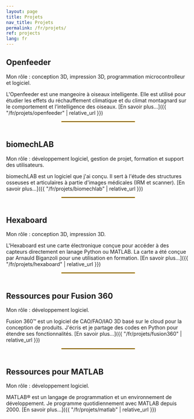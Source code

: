 ```yaml
---
layout: page
title: Projets
nav_title: Projets
permalink: /fr/projets/
ref: projects
lang: fr
---
```


## Openfeeder

Mon rôle&nbsp;: conception 3D, impression 3D, programmation microcontrolleur et logiciel.

L'Openfeeder est une mangeoire à oiseaux intelligente. Elle est utilisé pour étudier les effets du réchauffement climatique et du climat montagnard sur le comportement et l’intelligence des oiseaux. [En savoir plus…]({{ "/fr/projets/openfeeder" | relative_url }})

<div style="width: 40%;margin-left: auto;margin-right: auto; padding-bottom: 5px"><hr style="border:0; border:1px solid #E8AD23;"></div>

## biomechLAB

Mon rôle&nbsp;: développement logiciel, gestion de projet, formation et support des utilisateurs.

biomechLAB est un logiciel que j'ai conçu. Il sert à l'étude des structures osseuses et articulaires à partie d'images médicales (IRM et scanner). [En savoir plus…]({{ "/fr/projets/biomechlab" | relative_url }})

<div style="width: 40%;margin-left: auto;margin-right: auto; padding-bottom: 5px"><hr style="border:0; border:1px solid #E8AD23;"></div>

## Hexaboard

Mon rôle&nbsp;: conception 3D, impression 3D.

L'Hexaboard est une carte électronique conçue pour accéder à des capteurs directement en lanage Python ou MATLAB. La carte a été conçue par Arnauld Biganzoli pour une utilisation en formation. [En savoir plus…]({{ "/fr/projets/hexaboard" | relative_url }})

<div style="width: 40%;margin-left: auto;margin-right: auto; padding-bottom: 5px"><hr style="border:0; border:1px solid #E8AD23;"></div>

## Ressources pour Fusion 360

Mon rôle&nbsp;: développement logiciel.

Fusion 360&trade; est un logiciel de CAO/FAO/IAO 3D basé sur le cloud pour la conception de produits. J'écris et je partage des codes en Python pour étendre ses fonctionnalités. [En savoir plus…]({{ "/fr/projets/fusion360" | relative_url }})

<div style="width: 40%;margin-left: auto;margin-right: auto; padding-bottom: 5px"><hr style="border:0; border:1px solid #E8AD23;"></div>

## Ressources pour MATLAB

Mon rôle&nbsp;: développement logiciel.

MATLAB&reg; est un langage de programmation et un environnement de développement. Je programme quotidiennement avec MATLAB depuis 2000. [En savoir plus…]({{ "/fr/projets/matlab" | relative_url }})

